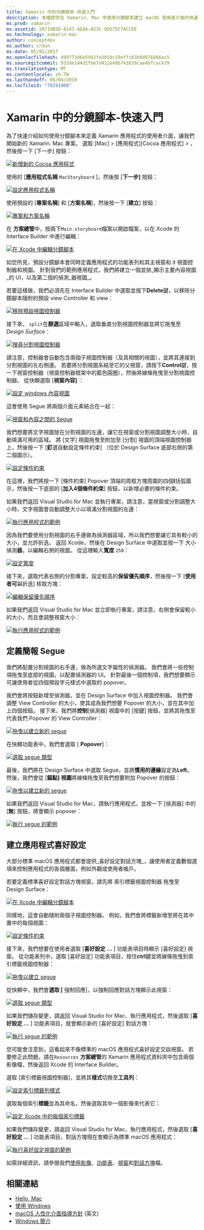 ```yaml
---
title: Xamarin 中的分鏡腳本-快速入門
description: 本檔提供在 Xamarin. Mac 中使用分鏡腳本建立 macOS 使用者介面的快速入門簡介。 其中說明如何建立 segue 並建立喜好設定視窗。
ms.prod: xamarin
ms.assetid: 20719B5D-8147-4E8A-A23C-8D575C7ACCEE
ms.technology: xamarin-mac
author: conceptdev
ms.author: crdun
ms.date: 05/02/2017
ms.openlocfilehash: 498f73d6e5942fe305dc19effc83b9d976d86ac5
ms.sourcegitcommit: 933de144d1fbe7d412e49b743839cae4bfcac439
ms.translationtype: MT
ms.contentlocale: zh-TW
ms.lasthandoff: 09/04/2019
ms.locfileid: "70291908"
---
```

# <a name="storyboards-in-xamarinmac-quick-start"></a>Xamarin 中的分鏡腳本-快速入門

為了快速介紹如何使用分鏡腳本來定義 Xamarin 應用程式的使用者介面，讓我們開始新的 Xamarin. Mac 專案。 選取 [Mac] > [應用程式][Cocoa 應用程式] > ，然後按一下 [下一步] 按鈕：

[![](quickstart-images/qs01.png "新增新的 Cocoa 應用程式")](quickstart-images/qs01.png#lightbox)

使用的 [**應用程式名稱** `MacStoryboard` ]，然後按 [**下一步]** 按鈕：

[![](quickstart-images/qs02.png "設定應用程式名稱")](quickstart-images/qs02.png#lightbox)

使用預設的 [**專案名稱**] 和 [**方案名稱**]，然後按一下 [**建立**] 按鈕：

[![](quickstart-images/qs03.png "專案和方案名稱")](quickstart-images/qs03.png#lightbox)

在 **方案總管**中，按兩下`Main.storyboard`檔案以開啟檔案，以在 Xcode 的 Interface Builder 中進行編輯：

[![](quickstart-images/qs04.png "在 Xcode 中編輯分鏡腳本")](quickstart-images/qs04.png#lightbox)

如您所見，預設分鏡腳本會同時定義應用程式的功能表列和其主視窗和 it 視圖控制器和視圖。 針對我們的範例應用程式，我們將建立一個並排_顯示主要內容視圖_的 UI，以及第二個的偵測_器視圖_。

若要這樣做，我們必須先在 Interface Builder 中選取並按下**Delete**鍵，以移除分鏡腳本隨附的預設 view Controller 和 view：

[![](quickstart-images/qs05.png "移除預設視圖控制器")](quickstart-images/qs05.png#lightbox)

接下來， `split`在**篩選**區域中輸入，選取垂直分割視圖控制器並將它拖曳至  _Design Surface_：

[![](quickstart-images/qs06.png "搜尋分割視圖控制器")](quickstart-images/qs06.png#lightbox)

請注意，控制器會自動包含兩個子視圖控制器（及其相關的視圖），並將其連接到分割視圖的左右側邊。 若要將分割視圖系結至它的父視窗，請按下**Control**鍵，按一下視窗控制器（視窗控制器框架中的藍色圓圈），然後將線條拖曳至分割視圖控制器。 從快顯選取 [**視窗內容]** ：

[![](quickstart-images/qs07.png "設定 windows 內容視圖")](quickstart-images/qs07.png#lightbox)

這會使用 Segue 將兩個介面元素結合在一起：

[![](quickstart-images/qs08.png "視窗和內容之間的 Segue")](quickstart-images/qs08.png#lightbox)

我們想要將文字視圖放在分割視圖的左邊，讓它在視窗或分割視圖調整大小時，自動填滿可用的區域。 將 [文字] 視圖拖曳至附加至 [分割] 視圖的頂端視圖控制器上，然後按一下 [**釘**選自動設定條件約束] （位於 Design Surface 底部右側的第二個圖示）。

[![](quickstart-images/qs09.png "設定條件約束")](quickstart-images/qs09.png#lightbox)

在這裡，我們將按一下 [條件約束] Popover 頂端的周框方塊周圍的四個**I**括弧圖示，然後按一下底部的 [**加入4個條件約束**] 按鈕，以新增必要的條件約束。

如果我們返回 Visual Studio for Mac 並執行專案，請注意，當視窗或分割調整大小時，文字視圖會自動調整大小以填滿分割視圖的左邊：

[![](quickstart-images/qs10.png "執行應用程式的範例")](quickstart-images/qs10.png#lightbox)

因為我們要使用分割視圖的右手邊做為偵測器區域，所以我們想要讓它具有較小的大小，並允許折迭。 返回 Xcode，然後在 Design Surface 中選取並按一下 大小 偵測**器**，以編輯右側的視圖。 從這裡輸入**寬度** `250`：

[![](quickstart-images/qs11.png "設定寬度")](quickstart-images/qs11.png#lightbox)

接下來，選取代表右側的分割專案，設定較高的**保留優先順序**，然後按一下 [**使用者可以**折迭] 核取方塊：

[![](quickstart-images/qs12.png "編輯保留優先順序")](quickstart-images/qs12.png#lightbox)

如果我們返回 Visual Studio for Mac 並立即執行專案，請注意，右側會保留較小的大小，而且會調整視窗大小：

[![](quickstart-images/qs13.png "執行應用程式的範例")](quickstart-images/qs13.png#lightbox)

<a name="Defining-a-Presentation-Segue" />

## <a name="defining-a-presentation-segue"></a>定義簡報 Segue

我們將配置分割視圖的右手邊，做為所選文字屬性的偵測器。 我們會將一些控制項拖曳至底部的視圖，以配置偵測器的 UI。 針對最後一個控制項，我們想要顯示可讓使用者從四個預設字元樣式中選取的 popover。

我們會將按鈕新增至偵測器，並在 Design Surface 中加入視圖控制器。 我們會調整 View Controller 的大小，使其成為我們想要 Popover 的大小，並在其中加上四個按鈕。 接下來，我們將**控制**[偵測器] 視圖中的 [按鍵] 按鈕，並將其拖曳至代表我們 Popover 的 View Controller：

[![](quickstart-images/qs14.png "拖曳以建立新的 segue")](quickstart-images/qs14.png#lightbox)

在快顯功能表中，我們會選取 [ **Popover**]： 

[![](quickstart-images/qs15.png "選取 segue 類型")](quickstart-images/qs15.png#lightbox)

最後，我們將在 Design Surface 中選取 Segue，並將**慣用的邊緣**設定為**Left**。 然後，我們會從 [**錨點] 視圖**將線條拖曳至我們想要附加 Popover 的按鈕：

[![](quickstart-images/qs16.png "拖曳以建立新的 segue")](quickstart-images/qs16.png#lightbox)

如果我們返回 Visual Studio for Mac，請執行應用程式，並按一下 [偵測器] 中的 [**無**] 按鈕，將會顯示 popover：

[![](quickstart-images/qs17.png "執行 segue 的範例")](quickstart-images/qs17.png#lightbox)

<a name="Creating-App-Preferences" />

## <a name="creating-app-preferences"></a>建立應用程式喜好設定

大部分標準 macOS 應用程式都會提供_喜好設定對話方塊_，讓使用者定義數個選項來控制應用程式的各個層面，例如外觀或使用者帳戶。

若要定義標準喜好設定對話方塊視窗，請先將 索引標籤視圖控制器 拖曳至 Design Surface：

[![](quickstart-images/qs18.png "在 Xcode 中編輯分鏡腳本")](quickstart-images/qs18.png#lightbox)

同樣地，這會自動隨附兩個子視圖控制器。 例如，我們會將標籤新增至將在其中置中的每個視圖：

[![](quickstart-images/qs19.png "設定條件約束")](quickstart-images/qs19.png#lightbox)

接下來，我們想要在使用者選取 [**喜好設定 ...** ] 功能表項目時顯示 [喜好設定] 視窗。 從功能表列中，選取 [喜好設定] 功能表項目，按住**ctrl**鍵並將線條拖曳到索引標籤視圖控制器：

[![](quickstart-images/qs20.png "拖曳以建立 segue")](quickstart-images/qs20.png#lightbox)

從快顯中，我們會**選取 [** 強制回應]，以強制回應對話方塊顯示此視窗：

[![](quickstart-images/qs21.png "選取 segue 類型")](quickstart-images/qs21.png#lightbox)

如果我們儲存變更，請返回 Visual Studio for Mac、執行應用程式，然後選取 [**喜好設定 ...** ] 功能表項目，就會顯示新的 [喜好設定] 對話方塊：

[![](quickstart-images/qs22.png "執行 segue 的範例")](quickstart-images/qs22.png#lightbox)

您可能會注意到，這看起來不像標準的 macOS 應用程式喜好設定交談視窗。 若要修正此問題，請在`Resources` **方案總管**的 Xamarin 應用程式資料夾中包含兩個影像檔，然後返回 Xcode 的 Interface Builder。

選取 [索引標籤視圖控制器]，並將其**樣式**切換至**工具列**： 

[![](quickstart-images/qs23.png "設定索引標籤列樣式")](quickstart-images/qs23.png#lightbox)

選取每個索引**標籤**並為其命名，然後選取其中一個影像來代表它：

[![](quickstart-images/qs24.png "設定 Xcode 中的每個索引標籤")](quickstart-images/qs24.png#lightbox)

如果我們儲存變更，請返回 Visual Studio for Mac、執行應用程式，然後選取 [**喜好設定 ...** ] 功能表項目，對話方塊現在會顯示為標準 macOS 應用程式：

[![](quickstart-images/qs25.png "執行喜好設定視窗的範例")](quickstart-images/qs25.png#lightbox)

如需詳細資訊，請參閱我們[使用影像](~/mac/app-fundamentals/image.md)、[功能表](~/mac/user-interface/menu.md)、[視窗](~/mac/user-interface/window.md)和[對話方塊](~/mac/user-interface/dialog.md)檔。

## <a name="related-links"></a>相關連結

- [Hello, Mac](~/mac/get-started/hello-mac.md)
- [使用 Windows](~/mac/user-interface/window.md)
- [macOS 人性化介面指導方針](https://developer.apple.com/design/human-interface-guidelines/macos/overview/themes/) \(英文\)
- [Windows 簡介](https://developer.apple.com/library/mac/documentation/Cocoa/Conceptual/WinPanel/Introduction.html#//apple_ref/doc/uid/10000031-SW1)
